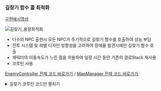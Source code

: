 ### 길찾기 함수 콜 최적화  

[구현예시영상](https://youtu.be/kSDWP_GfiOQ?t=151)


![길찾기_용량최적화](https://user-images.githubusercontent.com/46564046/235311817-ffe93472-bddd-450d-aa97-f68bf0f40e0b.gif)

- 다수의 NPC 출현시 모든 NPC가 주기적으로 길찾기 함수를 호출하여 성능 부담
- 전투 시스템 및 레벨 디자인 방향성을 고려하여 장애물 발견시에만 길찾기 함수 호출
- 캐릭터의 이동속도가 느린 점을 이용하여 일정 시간 동안 기존의 경로Stack 재사용
- 코루틴 사용 

[EnemyController 전체 코드 바로가기](https://github.com/YosephKim0207/Raiders/blob/main/Assets/Scripts/Controller/EnemyController.cs) /
[MapManager 전체 코드 바로가기](https://github.com/YosephKim0207/Raiders/blob/main/Assets/Scripts/Manager/MapManager.cs)

<details>
<summary>길찾기 코루틴 코드만 펼치기</summary>



```csharp
 // 플레이어를 타겟으로 길을 찾는 코루틴
    IEnumerator CoFindPath() {
        // 플레이어와 일정 거리 이내인 경우 다음 길찾기 중단
        if ((_shootTargetTransform.position - transform.position).magnitude < 2.5f) {
            State = CreatureState.Attack;
        }

        // 진행방향 전방 충돌 점검
        RaycastHit2D rayHit;
        rayHit = Physics2D.Raycast(this.transform.position, DestPos, 2.5f, LayerMask.GetMask("Collision"));
   
        Debug.DrawRay(this.transform.position, DestPos * 1.5f, Color.red, 1.0f);

        // Enemy가 길찾기에 사용할 조건 설정
        // rayHit1에 충돌한 오브젝트가 없고 && Manager의 FindPath로 탐색해둔 경로가 없으면 직선이동
        if (rayHit.transform == null && _pathStack == null) {

            PathState = FindPathState.UseDirect;

        }
        // Manager의 FindPath로 탐색해둔 경로가 _pathStack상에 없거나 || _pathStack가 비어있으면Manager의 FindPath를 호출하기 위해 PathStated를 ReFindPath로
        else if (_pathStack == null || _pathStack.Count == 0) {
            PathState = FindPathState.ReFindPath;
            }
        // Manager의 FindPath를 통해 찾은 경로를 정해진 횟수 이상 사용한 경우 경로 재탐색 및 사용횟수 초기화
        else if (usePathStackCount > pathStackUsageCount) {
            PathState = FindPathState.ReFindPath;
            usePathStackCount = 0;
            }
        // Manager의 FindPath로 찾아둔 경로를 _pathStack에서 가져와 사용
         else {
            PathState = FindPathState.UsePathStack;
         }

        // 정해진 조건대로 분기하여 이동경로 설정
        switch (PathState) {
            case FindPathState.UseDirect:
                DestPos = (_shootTargetTransform.position - transform.position).normalized;
                break;
            case FindPathState.ReFindPath:
                _pathStack = Manager.Map.FindPath(this.transform, _shootTargetTransform);
                SetPathUseStack();
                break;
            case FindPathState.UsePathStack:
                SetPathUseStack();
                ++usePathStackCount;
                break;
        }

        yield return WaitFindPathTime;

        _coFindPath = null;
    }

    // _pathStack에 저장된 경로를 이용하여 경로 설정 
    void SetPathUseStack() {
        Vector3 nextPos;
        nextPos = _pathStack.Pop();
        if ((_pathStack.Count > 0) && (nextPos - transform.position).magnitude < 0.5) {
            nextPos = _pathStack.Pop();
        }
        DestPos = (nextPos - transform.position).normalized;
    }
```

</details>
